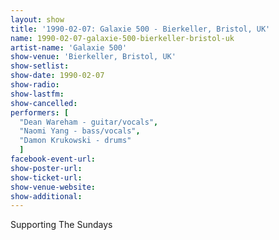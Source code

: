```yaml
---
layout: show
title: '1990-02-07: Galaxie 500 - Bierkeller, Bristol, UK'
name: 1990-02-07-galaxie-500-bierkeller-bristol-uk
artist-name: 'Galaxie 500'
show-venue: 'Bierkeller, Bristol, UK'
show-setlist: 
show-date: 1990-02-07
show-radio: 
show-lastfm: 
show-cancelled: 
performers: [
  "Dean Wareham - guitar/vocals",
  "Naomi Yang - bass/vocals",
  "Damon Krukowski - drums"
  ]
facebook-event-url: 
show-poster-url: 
show-ticket-url: 
show-venue-website: 
show-additional: 
---
```


Supporting The Sundays